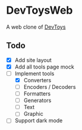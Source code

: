 # DevToysWeb

A web clone of [DevToys](https://github.com/veler/DevToys)

## Todo

- [x] Add site layout
- [x] Add all tools page mock
- [ ] Implement tools
  - [x] Converters
  - [ ] Encoders / Decoders
  - [ ] Formatters
  - [ ] Generators
  - [ ] Text
  - [ ] Graphic
- [ ] Support dark mode
